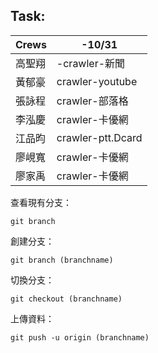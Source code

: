 ## Task:
Crews| -10/31<br> |
------|-------|
高聖翔 | -crawler-新聞 | 
黃郁豪 | crawler-youtube | 
張詠程 | crawler-部落格 | 
李泓慶 | crawler-卡優網 | 
江品昀 | crawler-ptt.Dcard | 
廖峴寬 | crawler-卡優網 | 
廖家禹 | crawler-卡優網 | 


查看現有分支：

```
git branch
```

創建分支：

```
git branch (branchname)
```

切換分支：

```
git checkout (branchname)
```

上傳資料：

```
git push -u origin (branchname)
```





